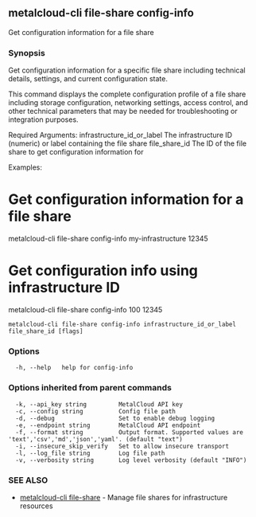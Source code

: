 ## metalcloud-cli file-share config-info

Get configuration information for a file share

### Synopsis

Get configuration information for a specific file share including technical details,
settings, and current configuration state.

This command displays the complete configuration profile of a file share including
storage configuration, networking settings, access control, and other technical
parameters that may be needed for troubleshooting or integration purposes.

Required Arguments:
  infrastructure_id_or_label    The infrastructure ID (numeric) or label containing the file share
  file_share_id                 The ID of the file share to get configuration information for

Examples:
  # Get configuration information for a file share
  metalcloud-cli file-share config-info my-infrastructure 12345

  # Get configuration info using infrastructure ID
  metalcloud-cli file-share config-info 100 12345

```
metalcloud-cli file-share config-info infrastructure_id_or_label file_share_id [flags]
```

### Options

```
  -h, --help   help for config-info
```

### Options inherited from parent commands

```
  -k, --api_key string         MetalCloud API key
  -c, --config string          Config file path
  -d, --debug                  Set to enable debug logging
  -e, --endpoint string        MetalCloud API endpoint
  -f, --format string          Output format. Supported values are 'text','csv','md','json','yaml'. (default "text")
  -i, --insecure_skip_verify   Set to allow insecure transport
  -l, --log_file string        Log file path
  -v, --verbosity string       Log level verbosity (default "INFO")
```

### SEE ALSO

* [metalcloud-cli file-share](metalcloud-cli_file-share.md)	 - Manage file shares for infrastructure resources

